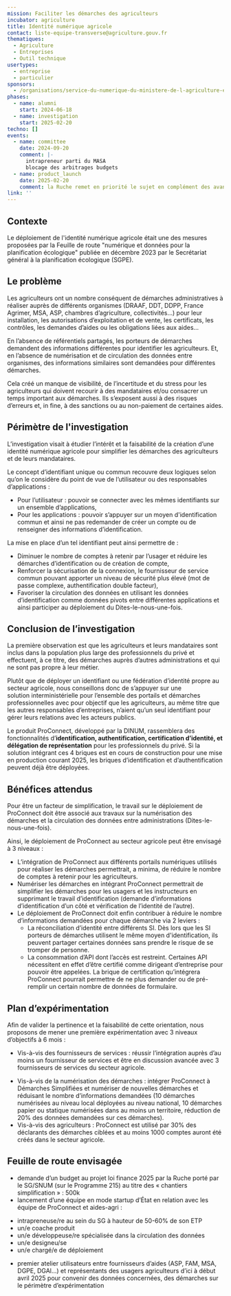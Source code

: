 ```yaml
---
mission: Faciliter les démarches des agriculteurs
incubator: agriculture
title: Identité numérique agricole
contact: liste-equipe-transverse@agriculture.gouv.fr
thematiques:
  - Agriculture
  - Entreprises
  - Outil technique
usertypes:
  - entreprise
  - particulier
sponsors:
  - /organisations/service-du-numerique-du-ministere-de-l-agriculture-et-de-la-souverainete-alimentaire
phases:
  - name: alumni
    start: 2024-06-18
  - name: investigation
    start: 2025-02-20
techno: []
events:
  - name: committee
    date: 2024-09-20
    comment: |-
      intrapreneur parti du MASA
      blocage des arbitrages budgets
  - name: product_launch
    date: 2025-02-20
    comment: la Ruche remet en priorité le sujet en complément des avancées de ProConnect agri pour avancer sur le "dites le nous une fois"
link: ''
---
```

## Contexte
Le déploiement de l'identité numérique agricole était une des mesures proposées par la Feuille de route "numérique et données pour la planification écologique" publiée en décembre 2023 par le Secrétariat général à la planification écologique (SGPE). 

## Le problème

Les agriculteurs ont un nombre conséquent de démarches administratives à réaliser auprès de différents organismes (DRAAF, DDT, DDPP, France Agrimer, MSA, ASP, chambres d’agriculture, collectivités…) pour leur installation, les autorisations d’exploitation et de vente, les certificats, les contrôles, les demandes d’aides ou les obligations liées aux aides…

En l’absence de référentiels partagés, les porteurs de démarches demandent des informations différentes pour identifier les agriculteurs. Et, en l’absence de numérisation et de circulation des données entre organismes, des informations similaires sont demandées pour différentes démarches.

Cela créé un manque de visibilité, de l’incertitude et du stress pour les agriculteurs qui doivent recourir à des mandataires et/ou consacrer un temps important aux démarches. Ils s’exposent aussi à des risques d’erreurs et, in fine, à des sanctions ou au non-paiement de certaines aides.

## Périmètre de l'investigation

L’investigation visait à étudier l’intérêt et la faisabilité de la création d’une identité numérique agricole pour simplifier les démarches des agriculteurs et de leurs mandataires. 

Le concept d’identifiant unique ou commun recouvre deux logiques selon qu’on le considère du point de vue de l’utilisateur ou des responsables d’applications :
* Pour l’utilisateur : pouvoir se connecter avec les mêmes identifiants sur un ensemble d’applications,
* Pour les applications : pouvoir s’appuyer sur un moyen d'identification commun et ainsi ne pas redemander de créer un compte ou de renseigner des informations d’identification. 

La mise en place d’un tel identifiant peut ainsi permettre de :
* Diminuer le nombre de comptes à retenir par l’usager et réduire les démarches d’identification ou de création de compte,
* Renforcer la sécurisation de la connexion, le fournisseur de service commun pouvant apporter un niveau de sécurité plus élevé (mot de passe complexe, authentification double facteur),
* Favoriser la circulation des données en utilisant les données d’identification comme données pivots entre différentes applications et ainsi participer au déploiement du Dites-le-nous-une-fois. 

## Conclusion de l’investigation 
La première observation est que les agriculteurs et leurs mandataires sont inclus dans la population plus large des professionnels du privé et effectuent, à ce titre, des démarches auprès d’autres administrations et qui ne sont pas propre à leur métier. 


Plutôt que de déployer un identifiant ou une fédération d’identité propre au secteur agricole, nous conseillons donc de s’appuyer sur une solution interministérielle pour l’ensemble des portails et démarches professionnelles avec pour objectif que les agriculteurs, au même titre que les autres responsables d’entreprises, n’aient qu’un seul identifiant pour gérer leurs relations avec les acteurs publics. 
 

Le produit ProConnect, développé par la DINUM, rassemblera des fonctionnalités d’**identification, authentification, certification d’identité, et délégation de représentation** pour les professionnels du privé. Si la solution intégrant ces 4 briques est en cours de construction pour une mise en production courant 2025, les briques d’identification et d’authentification peuvent déjà être déployées. 

## Bénéfices attendus 
Pour être un facteur de simplification, le travail sur le déploiement de ProConnect doit être associé aux travaux sur la numérisation des démarches et la circulation des données entre administrations (Dites-le-nous-une-fois). 

Ainsi, le déploiement de ProConnect au secteur agricole peut être envisagé à 3 niveaux : 
- L’intégration de ProConnect aux différents portails numériques utilisés pour réaliser les démarches permettrait, a minima, de réduire le nombre de comptes à retenir pour les agriculteurs.
- Numériser les démarches en intégrant ProConnect permettrait de simplifier les démarches pour les usagers et les instructeurs en supprimant le travail d’identification (demande d’informations d’identification d’un côté et vérification de l’identité de l’autre). 
- Le déploiement de ProConnect doit enfin contribuer à réduire le nombre d’informations demandées pour chaque démarche via 2 leviers : 
    - La réconciliation d’identité entre différents SI. Dès lors que les SI porteurs de démarches utilisent le même moyen d'identification, ils peuvent partager certaines données sans prendre le risque de se tromper de personne.
    - La consommation d’API dont l’accès est restreint. Certaines API nécessitent en effet d’être certifié comme dirigeant d’entreprise pour pouvoir être appelées. La brique de certification qu’intégrera ProConnect pourrait permettre de ne plus demander ou de pré-remplir un certain nombre de données de formulaire. 

## Plan d’expérimentation 
Afin de valider la pertinence et la faisabilité de cette orientation, nous proposons de mener une première expérimentation avec 3 niveaux d’objectifs à 6 mois : 
- Vis-à-vis des fournisseurs de services : réussir l’intégration auprès d’au moins un fournisseur de services et être en discussion avancée avec 3 fournisseurs de services du secteur agricole. 
* Vis-à-vis de la numérisation des démarches : intégrer ProConnect à Démarches Simplifiées et numériser de nouvelles démarches et réduisant le nombre d’informations demandées (10 démarches numérisées au niveau local déployées au niveau national, 10 démarches papier ou statique numérisées dans au moins un territoire, réduction de 20% des données demandées sur ces démarches). 
* Vis-à-vis des agriculteurs : ProConnect est utilisé par 30% des déclarants des démarches ciblées et au moins 1000 comptes auront été créés dans le secteur agricole. 

## Feuille de route envisagée

- demande d’un budget au projet loi finance 2025 par la Ruche porté par le SG/SNUM (sur le Programme 215) au titre des « chantiers simplification » : 500k
- lancement d’une équipe en mode startup d’État en relation avec les équipe de ProConnect et aides-agri : 
*  intrapreneuse/re au sein du SG à hauteur de 50-60% de son ETP
*  un/e coache produit
*  un/e développeuse/re spécialisée dans la circulation des données
*  un/e designeu/se
*  un/e chargé/e de déploiement

- premier atelier utilisateurs entre fournisseurs d’aides (ASP, FAM, MSA, DGPE, DGAl...) et représentants des usagers agriculteurs d’ici à début avril 2025 pour convenir des données concernées, des démarches sur le périmètre d’expérimentation 

